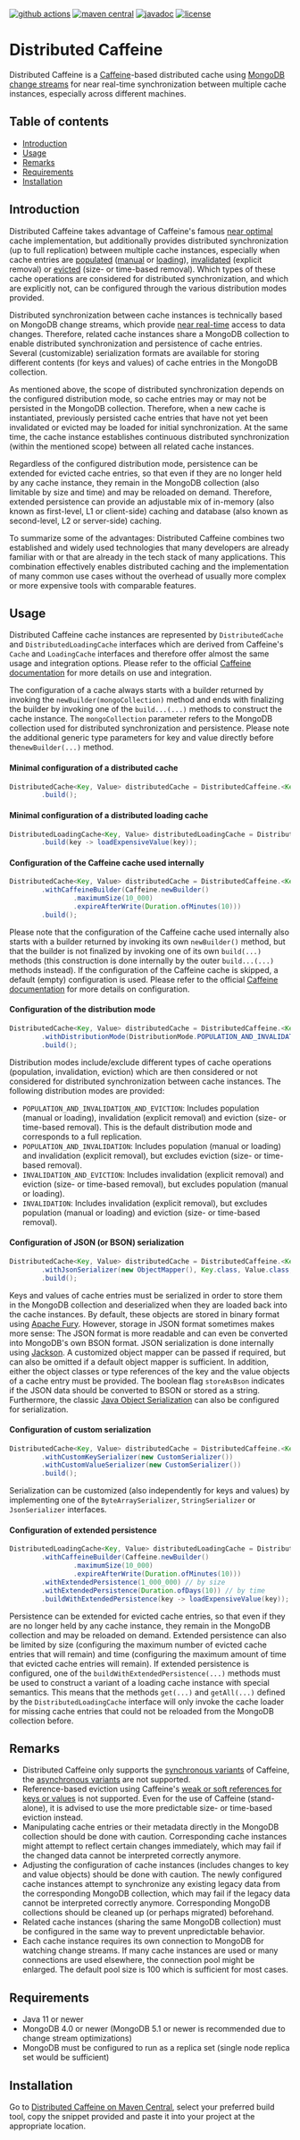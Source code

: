 [![github actions](https://img.shields.io/github/actions/workflow/status/oberhoff/distributed-caffeine/mvn-clean-verify.yml?logo=github&logoColor=ffffff&label=github%20actions&style=for-the-badge&color=009539)](https://github.com/oberhoff/distributed-caffeine/actions/workflows/mvn-clean-verify.yml)
[![maven central](https://img.shields.io/maven-central/v/io.github.oberhoff.distributed-caffeine/distributed-caffeine?logo=sonatype&logoColor=ffffff&label=maven%20central&style=for-the-badge&color=009539)](https://central.sonatype.com/artifact/io.github.oberhoff.distributed-caffeine/distributed-caffeine)
[![javadoc](https://img.shields.io/maven-central/v/io.github.oberhoff.distributed-caffeine/distributed-caffeine?logo=mocha&logoColor=ffffff&label=javadoc&style=for-the-badge&color=009539)](https://javadoc.io/doc/io.github.oberhoff.distributed-caffeine/distributed-caffeine)
[![license](https://img.shields.io/github/license/oberhoff/distributed-caffeine?logo=apache&logoColor=ffffff&label=license&style=for-the-badge&color=009539)](https://github.com/oberhoff/distributed-caffeine/blob/main/LICENSE)

# Distributed Caffeine

Distributed Caffeine is a [Caffeine](https://github.com/ben-manes/caffeine)-based distributed cache
using [MongoDB change streams](https://www.mongodb.com/docs/manual/changeStreams) for near real-time synchronization
between multiple cache instances, especially across different machines.

## Table of contents

* [Introduction](#introduction)
* [Usage](#usage)
* [Remarks](#remarks)
* [Requirements](#requirements)
* [Installation](#installation)

## Introduction

Distributed Caffeine takes advantage of Caffeine's famous
[near optimal](https://github.com/ben-manes/caffeine/wiki/Efficiency) cache implementation, but additionally provides
distributed synchronization (up to full replication) between multiple cache instances, especially when cache entries are
[populated](https://github.com/ben-manes/caffeine/wiki/Population)
([manual](https://github.com/ben-manes/caffeine/wiki/Population#manual) or
[loading](https://github.com/ben-manes/caffeine/wiki/Population#loading)),
[invalidated](https://github.com/ben-manes/caffeine/wiki/Removal#explicit-removals) (explicit removal) or
[evicted](https://github.com/ben-manes/caffeine/wiki/Eviction) (size- or time-based removal). Which types of these cache
operations are considered for distributed synchronization, and which are explicitly not, can be configured through the
various distribution modes provided.

Distributed synchronization between cache instances is technically based on MongoDB change streams, which provide
[near real-time](https://www.mongodb.com/docs/manual/changeStreams) access to data changes. Therefore, related cache
instances share a MongoDB collection to enable distributed synchronization and persistence of cache entries. Several
(customizable) serialization formats are available for storing different contents (for keys and values) of cache entries
in the MongoDB collection.

As mentioned above, the scope of distributed synchronization depends on the configured distribution mode, so cache
entries may or may not be persisted in the MongoDB collection. Therefore, when a new cache is instantiated, previously
persisted cache entries that have not yet been invalidated or evicted may be loaded for initial synchronization. At the
same time, the cache instance establishes continuous distributed synchronization (within the mentioned scope) between
all related cache instances.

Regardless of the configured distribution mode, persistence can be extended for evicted cache entries, so that even if
they are no longer held by any cache instance, they remain in the MongoDB collection (also limitable by size and time)
and may be reloaded on demand. Therefore, extended persistence can provide an adjustable mix of in-memory (also known as
first-level, L1 or client-side) caching and database (also known as second-level, L2 or server-side) caching.

To summarize some of the advantages: Distributed Caffeine combines two established and widely used technologies that
many developers are already familiar with or that are already in the tech stack of many applications. This combination
effectively enables distributed caching and the implementation of many common use cases without the overhead of usually
more complex or more expensive tools with comparable features.

## Usage

Distributed Caffeine cache instances are represented by `DistributedCache` and `DistributedLoadingCache` interfaces
which are derived from Caffeine's `Cache` and `LoadingCache` interfaces and therefore offer almost the same usage and
integration options. Please refer to the official [Caffeine documentation](https://github.com/ben-manes/caffeine/wiki)
for more details on use and integration.

The configuration of a cache always starts with a builder returned by invoking the `newBuilder(mongoCollection)` method
and ends with finalizing the builder by invoking one of the `build...(...)` methods to construct the cache instance. The
`mongoCollection` parameter refers to the MongoDB collection used for distributed synchronization and persistence.
Please note the additional generic type parameters for key and value directly before the`newBuilder(...)` method.

#### Minimal configuration of a distributed cache

```java
DistributedCache<Key, Value> distributedCache = DistributedCaffeine.<Key, Value>newBuilder(mongoCollection)
        .build();
```

#### Minimal configuration of a distributed loading cache

```java
DistributedLoadingCache<Key, Value> distributedLoadingCache = DistributedCaffeine.<Key, Value>newBuilder(mongoCollection)
        .build(key -> loadExpensiveValue(key));
```

#### Configuration of the Caffeine cache used internally

```java
DistributedCache<Key, Value> distributedCache = DistributedCaffeine.<Key, Value>newBuilder(mongoCollection)
        .withCaffeineBuilder(Caffeine.newBuilder()
                .maximumSize(10_000)
                .expireAfterWrite(Duration.ofMinutes(10)))
        .build();
```

Please note that the configuration of the Caffeine cache used internally also starts with a builder returned by invoking
its own `newBuilder()` method, but that the builder is not finalized by invoking one of its own `build(...)` methods
(this construction is done internally by the outer `build...(...)` methods instead). If the configuration of the
Caffeine cache is skipped, a default (empty) configuration is used. Please refer to the official
[Caffeine documentation](https://github.com/ben-manes/caffeine/wiki) for more details on configuration.

#### Configuration of the distribution mode

```java
DistributedCache<Key, Value> distributedCache = DistributedCaffeine.<Key, Value>newBuilder(mongoCollection)
        .withDistributionMode(DistributionMode.POPULATION_AND_INVALIDATION_AND_EVICTION)
        .build();
```

Distribution modes include/exclude different types of cache operations (population, invalidation, eviction) which are
then considered or not considered for distributed synchronization between cache instances. The following distribution
modes are provided:

* `POPULATION_AND_INVALIDATION_AND_EVICTION`: Includes population (manual or loading), invalidation
  (explicit removal) and eviction (size- or time-based removal). This is the default distribution mode and
  corresponds to a full replication.
* `POPULATION_AND_INVALIDATION`: Includes population (manual or loading) and invalidation (explicit removal), but
  excludes eviction (size- or time-based removal).
* `INVALIDATION_AND_EVICTION`: Includes invalidation (explicit removal) and eviction (size- or time-based removal), but
  excludes population (manual or loading).
* `INVALIDATION`: Includes invalidation (explicit removal), but excludes population (manual or loading) and eviction
  (size- or time-based removal).

#### Configuration of JSON (or BSON) serialization

```java
DistributedCache<Key, Value> distributedCache = DistributedCaffeine.<Key, Value>newBuilder(mongoCollection)
        .withJsonSerializer(new ObjectMapper(), Key.class, Value.class, storeAsBson)
        .build();
```

Keys and values of cache entries must be serialized in order to store them in the MongoDB collection and deserialized
when they are loaded back into the cache instances. By default, these objects are stored in binary format using
[Apache Fury](https://github.com/apache/fury). However, storage in JSON format sometimes makes more sense: The JSON
format is more readable and can even be converted into MongoDB's own BSON format. JSON serialization is done internally
using [Jackson](https://github.com/FasterXML/jackson). A customized object mapper can be passed if required, but can
also be omitted if a default object mapper is sufficient. In addition, either the object classes or type references of
the key and the value objects of a cache entry must be provided. The boolean flag `storeAsBson` indicates if the JSON
data should be converted to BSON or stored as a string. Furthermore, the classic
[Java Object Serialization](https://docs.oracle.com/en/java/javase/11/docs/specs/serialization/index.html) can also be
configured for serialization.

#### Configuration of custom serialization

```java
DistributedCache<Key, Value> distributedCache = DistributedCaffeine.<Key, Value>newBuilder(mongoCollection)
        .withCustomKeySerializer(new CustomSerializer())
        .withCustomValueSerializer(new CustomSerializer())
        .build();
```

Serialization can be customized (also independently for keys and values) by implementing one of the
`ByteArraySerializer`, `StringSerializer` or `JsonSerializer` interfaces.

#### Configuration of extended persistence

```java
DistributedLoadingCache<Key, Value> distributedLoadingCache = DistributedCaffeine.<Key, Value>newBuilder(mongoCollection)
        .withCaffeineBuilder(Caffeine.newBuilder()
                .maximumSize(10_000)
                .expireAfterWrite(Duration.ofMinutes(10)))
        .withExtendedPersistence(1_000_000) // by size
        .withExtendedPersistence(Duration.ofDays(10)) // by time
        .buildWithExtendedPersistence(key -> loadExpensiveValue(key));
```

Persistence can be extended for evicted cache entries, so that even if they are no longer held by any cache instance,
they remain in the MongoDB collection and may be reloaded on demand. Extended persistence can also be limited by size
(configuring the maximum number of evicted cache entries that will remain) and time (configuring the maximum amount of
time that evicted cache entries will remain). If extended persistence is configured, one of the
`buildWithExtendedPersistence(...)` methods must be used to construct a variant of a loading cache instance with special
semantics. This means that the methods `get(...)` and `getAll(...)` defined by the `DistributedLoadingCache` interface
will only invoke the cache loader for missing cache entries that could not be reloaded from the MongoDB collection
before.

## Remarks

* Distributed Caffeine only supports the
  [synchronous variants](https://github.com/ben-manes/caffeine/wiki/Population#manual) of Caffeine, the
  [asynchronous variants](https://github.com/ben-manes/caffeine/wiki/Population#asynchronous-manual) are not supported.
* Reference-based eviction using Caffeine's
  [weak or soft references for keys or values](https://github.com/ben-manes/caffeine/wiki/Eviction#reference-based) is
  not supported. Even for the use of Caffeine (stand-alone), it is advised to use the more predictable size- or
  time-based eviction instead.
* Manipulating cache entries or their metadata directly in the MongoDB collection should be done with caution.
  Corresponding cache instances might attempt to reflect certain changes immediately, which may fail if the changed data
  cannot be interpreted correctly anymore.
* Adjusting the configuration of cache instances (includes changes to key and value objects) should be done with
  caution. The newly configured cache instances attempt to synchronize any existing legacy data from the corresponding
  MongoDB collection, which may fail if the legacy data cannot be interpreted correctly anymore. Corresponding MongoDB
  collections should be cleaned up (or perhaps migrated) beforehand.
* Related cache instances (sharing the same MongoDB collection) must be configured in the same way to prevent
  unpredictable behavior.
* Each cache instance requires its own connection to MongoDB for watching change streams. If many cache instances are
  used or many connections are used elsewhere, the connection pool might be enlarged. The default pool size is 100 which
  is sufficient for most cases.

## Requirements

* Java 11 or newer
* MongoDB 4.0 or newer (MongoDB 5.1 or newer is recommended due to change stream optimizations)
* MongoDB must be configured to run as a replica set (single node replica set would be sufficient)

## Installation

Go to
[Distributed Caffeine on Maven Central](https://central.sonatype.com/artifact/io.github.oberhoff.distributed-caffeine/distributed-caffeine),
select your preferred build tool, copy the snippet provided and paste it into your project at the appropriate location.
